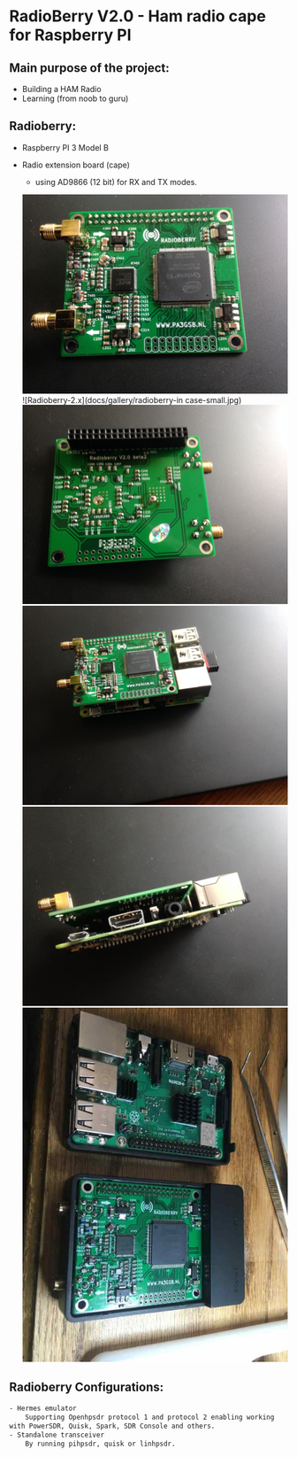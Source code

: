 RadioBerry V2.0 - Ham radio cape for Raspberry PI
==============================================

## Main purpose of the project:

- Building a HAM Radio
- Learning (from noob to guru)

## Radioberry:

- Raspberry PI 3 Model B
- Radio extension board (cape)
	- using AD9866 (12 bit)  for RX and TX modes.

	![Radioberry-2.x](docs/gallery/front.JPG)
	![Radioberry-2.x](docs/gallery/radioberry-in case-small.jpg)
	![Radioberry-2.x](docs/gallery/back.JPG)
	![Radioberry-2.x](docs/gallery/rb+rpi-front.JPG)
	![Radioberry-2.x](docs/gallery/rb+rpi-side.JPG)
	![Radioberry-2.x](docs/gallery/radioberry-open-incase-small.jpg)
	
	

## Radioberry Configurations:

	- Hermes emulator 
		Supporting Openhpsdr protocol 1 and protocol 2 enabling working with PowerSDR, Quisk, Spark, SDR Console and others.
	- Standalone transceiver 
		By running pihpsdr, quisk or linhpsdr.
